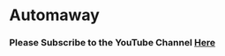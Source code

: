 # Automaway

### Please Subscribe to the YouTube Channel [Here](https://www.youtube.com/channel/UC_F4LDJ3etAC0ZIwaHSrTdg?sub_confirmation=1)
